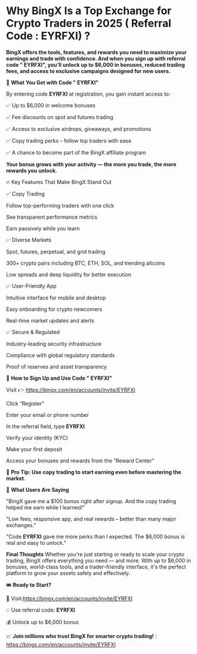 # Why BingX Is a Top Exchange for Crypto Traders in 2025 ( Referral Code : EYRFXI) ? 

**BingX offers the tools, features, and rewards you need to maximize your earnings and trade with confidence.  And when you sign up with referral code " EYRFXI", you’ll unlock up to $6,000 in bonuses, reduced trading fees, and access to exclusive campaigns designed for new users.**

🎁 **What You Get with Code " EYRFXI"**

By entering code **EYRFXI** at registration, you gain instant access to:

✅ Up to $6,000 in welcome bonuses

✅ Fee discounts on spot and futures trading

✅ Access to exclusive airdrops, giveaways, and promotions

✅ Copy trading perks – follow top traders with ease

✅ A chance to become part of the BingX affiliate program

**Your bonus grows with your activity — the more you trade, the more rewards you unlock.**

🔥 Key Features That Make BingX Stand Out

✅ Copy Trading

Follow top-performing traders with one click

See transparent performance metrics

Earn passively while you learn

✅ Diverse Markets

Spot, futures, perpetual, and grid trading

300+ crypto pairs including BTC, ETH, SOL, and trending altcoins

Low spreads and deep liquidity for better execution

✅ User-Friendly App

Intuitive interface for mobile and desktop

Easy onboarding for crypto newcomers

Real-time market updates and alerts

✅ Secure & Regulated

Industry-leading security infrastructure

Compliance with global regulatory standards

Proof of reserves and asset transparency

📝 **How to Sign Up and Use Code " EYRFXI"**

Visit 👉 https://bingx.com/en/accounts/invite/EYRFXI

Click “Register”

Enter your email or phone number

In the referral field, type **EYRFXI**

Verify your identity (KYC)

Make your first deposit

Access your bonuses and rewards from the “Reward Center”

🎯 **Pro Tip: Use copy trading to start earning even before mastering the market**.

💬 **What Users Are Saying**

"BingX gave me a $100 bonus right after signup. And the copy trading helped me earn while I learned!"

"Low fees, responsive app, and real rewards – better than many major exchanges."

"Code **EYRFXI** gave me more perks than I expected. The $6,000 bonus is real and easy to unlock."

**Final Thoughts**
Whether you're just starting or ready to scale your crypto trading, BingX offers everything you need — and more. With up to $6,000 in bonuses, world-class tools, and a trader-friendly interface, it's the perfect platform to grow your assets safely and effectively.

🎟 **Ready to Start?**

🔗 Visit:https://bingx.com/en/accounts/invite/EYRFXI

💡 Use referral code: **EYRFXI**

💰 Unlock up to $6,000 bonus

📈 **Join millions who trust BingX for smarter crypto trading!** : https://bingx.com/en/accounts/invite/EYRFXI
